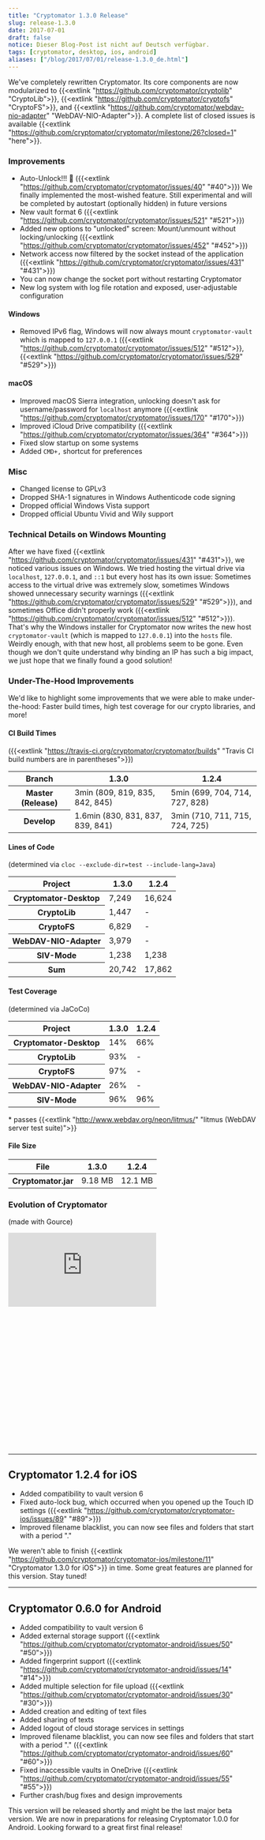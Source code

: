 ```yaml
---
title: "Cryptomator 1.3.0 Release"
slug: release-1.3.0
date: 2017-07-01
draft: false
notice: Dieser Blog-Post ist nicht auf Deutsch verfügbar.
tags: [cryptomator, desktop, ios, android]
aliases: ["/blog/2017/07/01/release-1.3.0_de.html"]
---
```

We've completely rewritten Cryptomator. Its core components are now modularized to {{<extlink "https://github.com/cryptomator/cryptolib" "CryptoLib">}}, {{<extlink "https://github.com/cryptomator/cryptofs" "CryptoFS">}}, and {{<extlink "https://github.com/cryptomator/webdav-nio-adapter" "WebDAV-NIO-Adapter">}}. A complete list of closed issues is available {{<extlink "https://github.com/cryptomator/cryptomator/milestone/26?closed=1" "here">}}.

### Improvements
- Auto-Unlock!!! :tada: ({{<extlink "https://github.com/cryptomator/cryptomator/issues/40" "#40">}}) We finally implemented the most-wished feature. Still experimental and will be completed by autostart (optionally hidden) in future versions
- New vault format 6 ({{<extlink "https://github.com/cryptomator/cryptomator/issues/521" "#521">}})
- Added new options to "unlocked" screen: Mount/unmount without locking/unlocking ({{<extlink "https://github.com/cryptomator/cryptomator/issues/452" "#452">}})
- Network access now filtered by the socket instead of the application ({{<extlink "https://github.com/cryptomator/cryptomator/issues/431" "#431">}})
- You can now change the socket port without restarting Cryptomator
- New log system with log file rotation and exposed, user-adjustable configuration

#### Windows
- Removed IPv6 flag, Windows will now always mount `cryptomator-vault` which is mapped to `127.0.0.1` ({{<extlink "https://github.com/cryptomator/cryptomator/issues/512" "#512">}}, {{<extlink "https://github.com/cryptomator/cryptomator/issues/529" "#529">}})

#### macOS
- Improved macOS Sierra integration, unlocking doesn't ask for username/password for `localhost` anymore ({{<extlink "https://github.com/cryptomator/cryptomator/issues/170" "#170">}})
- Improved iCloud Drive compatibility ({{<extlink "https://github.com/cryptomator/cryptomator/issues/364" "#364">}})
- Fixed slow startup on some systems
- Added `CMD+,` shortcut for preferences

### Misc
- Changed license to GPLv3
- Dropped SHA-1 signatures in Windows Authenticode code signing
- Dropped official Windows Vista support
- Dropped official Ubuntu Vivid and Wily support

### Technical Details on Windows Mounting
After we have fixed {{<extlink "https://github.com/cryptomator/cryptomator/issues/431" "#431">}}, we noticed various issues on Windows. We tried hosting the virtual drive via `localhost`, `127.0.0.1`, and `::1` but every host has its own issue: Sometimes access to the virtual drive was extremely slow, sometimes Windows showed unnecessary security warnings ({{<extlink "https://github.com/cryptomator/cryptomator/issues/529" "#529">}}), and sometimes Office didn't properly work ({{<extlink "https://github.com/cryptomator/cryptomator/issues/512" "#512">}}). That's why the Windows installer for Cryptomator now writes the new host `cryptomator-vault` (which is mapped to `127.0.0.1`) into the `hosts` file. Weirdly enough, with that new host, all problems seem to be gone. Even though we don't quite understand why binding an IP has such a big impact, we just hope that we finally found a good solution!

### Under-The-Hood Improvements
We'd like to highlight some improvements that we were able to make under-the-hood: Faster build times, high test coverage for our crypto libraries, and more!

#### CI Build Times
({{<extlink "https://travis-ci.org/cryptomator/cryptomator/builds" "Travis CI build numbers are in parentheses">}})

<table class="table-fixed w-full">
  <thead>
    <tr class="border-t">
      <th class="w-1/3 px-4 py-2">Branch</th>
      <th class="w-1/3 px-4 py-2">1.3.0</th>
      <th class="w-1/3 px-4 py-2">1.2.4</th>
    </tr>
  </thead>
  <tbody>
    <tr class="border-t">
      <th class="px-4 py-2">Master (Release)</th>
      <td class="px-4 py-2">3min (809, 819, 835, 842, 845)</td>
      <td class="px-4 py-2">5min (699, 704, 714, 727, 828)</td>
    </tr>
    <tr class="border-t">
      <th class="px-4 py-2">Develop</th>
      <td class="px-4 py-2">1.6min (830, 831, 837, 839, 841)</td>
      <td class="px-4 py-2">3min (710, 711, 715, 724, 725)</td>
    </tr>
  </tbody>
</table>

#### Lines of Code
(determined via `cloc --exclude-dir=test --include-lang=Java`)

<table class="table-fixed w-full">
  <thead>
    <tr class="border-t">
      <th class="w-1/3 px-4 py-2">Project</th>
      <th class="w-1/3 px-4 py-2">1.3.0</th>
      <th class="w-1/3 px-4 py-2">1.2.4</th>
    </tr>
  </thead>
  <tbody>
    <tr class="border-t">
      <th class="px-4 py-2">Cryptomator-Desktop</th>
      <td class="px-4 py-2">7,249</td>
      <td class="px-4 py-2">16,624</td>
    </tr>
    <tr class="border-t">
      <th class="px-4 py-2">CryptoLib</th>
      <td class="px-4 py-2">1,447</td>
      <td class="px-4 py-2">-</td>
    </tr>
    <tr class="border-t">
      <th class="px-4 py-2">CryptoFS</th>
      <td class="px-4 py-2">6,829</td>
      <td class="px-4 py-2">-</td>
    </tr>
    <tr class="border-t">
      <th class="px-4 py-2">WebDAV-NIO-Adapter</th>
      <td class="px-4 py-2">3,979</td>
      <td class="px-4 py-2">-</td>
    </tr>
    <tr class="border-t">
      <th class="px-4 py-2">SIV-Mode</th>
      <td class="px-4 py-2">1,238</td>
      <td class="px-4 py-2">1,238</td>
    </tr>
    <tr class="border-t">
      <th class="px-4 py-2">Sum</th>
      <td class="px-4 py-2">20,742</td>
      <td class="px-4 py-2">17,862</td>
    </tr>
  </tbody>
</table>

#### Test Coverage
(determined via JaCoCo)

<table class="table-fixed w-full">
  <thead>
    <tr class="border-t">
      <th class="w-1/3 px-4 py-2">Project</th>
      <th class="w-1/3 px-4 py-2">1.3.0</th>
      <th class="w-1/3 px-4 py-2">1.2.4</th>
    </tr>
  </thead>
  <tbody>
    <tr class="border-t">
      <th class="px-4 py-2">Cryptomator-Desktop</th>
      <td class="px-4 py-2">14%</td>
      <td class="px-4 py-2">66%</td>
    </tr>
    <tr class="border-t">
      <th class="px-4 py-2">CryptoLib</th>
      <td class="px-4 py-2">93%</td>
      <td class="px-4 py-2">-</td>
    </tr>
    <tr class="border-t">
      <th class="px-4 py-2">CryptoFS</th>
      <td class="px-4 py-2">97%</td>
      <td class="px-4 py-2">-</td>
    </tr>
    <tr class="border-t">
      <th class="px-4 py-2">WebDAV-NIO-Adapter</th>
      <td class="px-4 py-2">26%</td>
      <td class="px-4 py-2">-</td>
    </tr>
    <tr class="border-t">
      <th class="px-4 py-2">SIV-Mode</th>
      <td class="px-4 py-2">96%</td>
      <td class="px-4 py-2">96%</td>
    </tr>
  </tbody>
</table>

\* passes {{<extlink "http://www.webdav.org/neon/litmus/" "litmus (WebDAV server test suite)">}}

#### File Size

<table class="table-fixed w-full">
  <thead>
    <tr class="border-t">
      <th class="w-1/3 px-4 py-2">File</th>
      <th class="w-1/3 px-4 py-2">1.3.0</th>
      <th class="w-1/3 px-4 py-2">1.2.4</th>
    </tr>
  </thead>
  <tbody>
    <tr class="border-t">
      <th class="px-4 py-2">Cryptomator.jar</th>
      <td class="px-4 py-2">9.18 MB</td>
      <td class="px-4 py-2">12.1 MB</td>
    </tr>
  </tbody>
</table>

### Evolution of Cryptomator
(made with Gource)

<div class="relative" style="padding-bottom: 56.25%;">
  <iframe class="absolute w-full h-full" src="https://gfycat.com/ifr/UnlawfulAdmirableAmericanindianhorse" frameborder="0" scrolling="no" allowfullscreen></iframe>
</div>

---

## Cryptomator 1.2.4 for iOS
- Added compatibility to vault version 6
- Fixed auto-lock bug, which occurred when you opened up the Touch ID settings ({{<extlink "https://github.com/cryptomator/cryptomator-ios/issues/89" "#89">}})
- Improved filename blacklist, you can now see files and folders that start with a period "."

We weren't able to finish {{<extlink "https://github.com/cryptomator/cryptomator-ios/milestone/11" "Cryptomator 1.3.0 for iOS">}} in time. Some great features are planned for this version. Stay tuned!

---

## Cryptomator 0.6.0 for Android
- Added compatibility to vault version 6
- Added external storage support ({{<extlink "https://github.com/cryptomator/cryptomator-android/issues/50" "#50">}})
- Added fingerprint support ({{<extlink "https://github.com/cryptomator/cryptomator-android/issues/14" "#14">}})
- Added multiple selection for file upload ({{<extlink "https://github.com/cryptomator/cryptomator-android/issues/30" "#30">}})
- Added creation and editing of text files
- Added sharing of texts
- Added logout of cloud storage services in settings
- Improved filename blacklist, you can now see files and folders that start with a period "." ({{<extlink "https://github.com/cryptomator/cryptomator-android/issues/60" "#60">}})
- Fixed inaccessible vaults in OneDrive ({{<extlink "https://github.com/cryptomator/cryptomator-android/issues/55" "#55">}})
- Further crash/bug fixes and design improvements

This version will be released shortly and might be the last major beta version. We are now in preparations for releasing Cryptomator 1.0.0 for Android. Looking forward to a great first final release!
